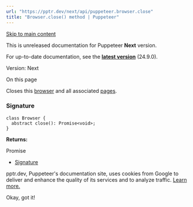 ```yaml
---
url: "https://pptr.dev/next/api/puppeteer.browser.close"
title: "Browser.close() method | Puppeteer"
---
```


[Skip to main content](https://pptr.dev/next/api/puppeteer.browser.close#__docusaurus_skipToContent_fallback)

This is unreleased documentation for Puppeteer **Next** version.

For up-to-date documentation, see the **[latest version](https://pptr.dev/api/puppeteer.browser.close)** (24.9.0).

Version: Next

On this page

Closes this [browser](https://pptr.dev/next/api/puppeteer.browser) and all associated [pages](https://pptr.dev/next/api/puppeteer.page).

### Signature [​](https://pptr.dev/next/api/puppeteer.browser.close\#signature "Direct link to Signature")

```codeBlockLines_RjmQ
class Browser {
  abstract close(): Promise<void>;
}

```

**Returns:**

Promise<void>

- [Signature](https://pptr.dev/next/api/puppeteer.browser.close#signature)

pptr.dev, Puppeteer's documentation site, uses cookies from Google to deliver and enhance the quality of its services and to analyze traffic. [Learn more.](https://policies.google.com/technologies/cookies)

Okay, got it!